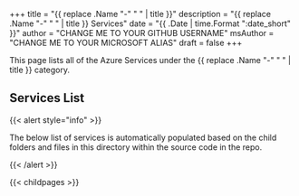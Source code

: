 +++
title = "{{ replace .Name "-" " " | title }}"
description = "{{ replace .Name "-" " " | title }} Services"
date = "{{ .Date | time.Format ":date_short" }}"
author = "CHANGE ME TO YOUR GITHUB USERNAME"
msAuthor = "CHANGE ME TO YOUR MICROSOFT ALIAS"
draft = false
+++

This page lists all of the Azure Services under the {{ replace .Name "-" " " | title }} category.

## Services List

{{< alert style="info" >}}

The below list of services is automatically populated based on the child folders and files in this directory within the source code in the repo.

{{< /alert >}}

{{< childpages >}}
